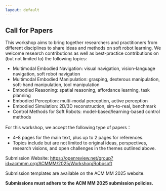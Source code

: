 ```yaml
---
layout: default
---
```


<!-- # RoboSoft'25: The 1st International Workshop on Vision-Language in Soft Robot -->

## Call for Papers

This workshop aims to bring together researchers and practitioners from different disciplines to share ideas and methods on soft robot learning. We welcome research contributions as well as best-practice contributions on (but not limited to) the following topics:

- Multimodal Embodied Navigation: visual navigation, vision-language navigation, soft robot navigation
- Multimodal Embodied Manipulation: grasping, dexterous manipulation, soft-hand manipulation, tool manipulation
- Embodied Reasoning: spatial reasoning, affordance learning, task planning
- Embodied Perception: multi-modal perception, active perception
- Embodied Simulation: 2D/3D reconstruction, sim-to-real, benchmark
- Control Methods for Soft Robots: model-based/learning-based control methods

For this workshop, we accept the following type of papers：
- 4–8 pages for the main text, plus up to 2 pages for references.
- Topics include but are not limited to original ideas, perspectives, research visions, and open challenges in the themes outlined above.

Submission Website: https://openreview.net/group?id=acmmm.org/ACMMM/2025/Workshop/Robosoft

Submission templates are available on the ACM MM 2025 website.

**Submissions must adhere to the ACM MM 2025 submission policies.**
